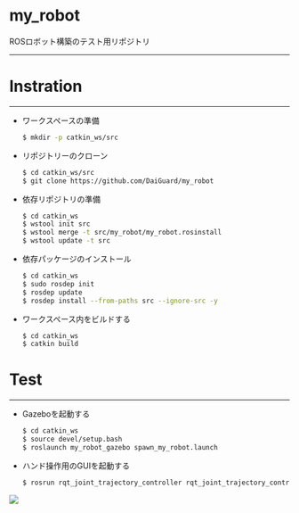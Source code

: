 # my_robot

ROSロボット構築のテスト用リポジトリ

---

# Instration

---

- ワークスペースの準備

  ```bash
  $ mkdir -p catkin_ws/src  
  ```

- リポジトリーのクローン

  ```bash
  $ cd catkin_ws/src
  $ git clone https://github.com/DaiGuard/my_robot
  ```

- 依存リポジトリの準備

  ```bash
  $ cd catkin_ws
  $ wstool init src
  $ wstool merge -t src/my_robot/my_robot.rosinstall
  $ wstool update -t src
  ```

- 依存パッケージのインストール

  ```bash
  $ cd catkin_ws
  $ sudo rosdep init
  $ rosdep update
  $ rosdep install --from-paths src --ignore-src -y
  ```

- ワークスペース内をビルドする

  ```bash
  $ cd catkin_ws
  $ catkin build
  ```

# Test

---

- Gazeboを起動する

  ```bash
  $ cd catkin_ws
  $ source devel/setup.bash
  $ roslaunch my_robot_gazebo spawn_my_robot.launch
  ```

- ハンド操作用のGUIを起動する

  ```bash
  $ rosrun rqt_joint_trajectory_controller rqt_joint_trajectory_controller 
  ```

![](https://user-images.githubusercontent.com/26181834/99646773-410f9a00-2a94-11eb-89a9-60f12a2ce759.gif)